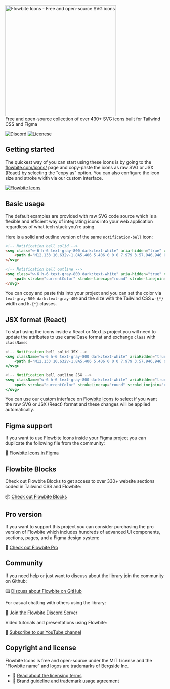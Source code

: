 <p>
    <a href="https://flowbite.com" >
      <img alt="Flowbite Icons - Free and open-source SVG icons" width="350" src="https://flowbite.s3.amazonaws.com/github/flowbite-icons-logo-github.png">
    </a><br>
    Free and open-source collection of over 430+ SVG icons built for Tailwind CSS and Figma
</p>

<p>
    <a href="https://discord.com/invite/4eeurUVvTy"><img src="https://img.shields.io/discord/902911619032576090?color=%237289da&label=Discord" alt="Discord"></a>
<!--     <a href="https://www.npmjs.com/package/flowbite"><img src="https://img.shields.io/npm/dt/flowbite.svg" alt="Total Downloads"></a> -->
<!--     <a href="https://github.com/themesberg/flowbite/releases"><img src="https://img.shields.io/npm/v/flowbite.svg" alt="Latest Release"></a> -->
    <a href="https://flowbite.com/docs/getting-started/license/"><img src="https://img.shields.io/badge/license-MIT-blue" alt="Licenese"></a>
</p>

## Getting started

The quickest way of you can start using these icons is by going to the [flowbite.com/icons/](https://flowbite.com/icons/) page and copy-paste the icons as raw SVG or JSX (React) by selecting the "copy as" option. You can also configure the icon size and stroke width via our custom interface.

<a href="https://flowbite.com/icons/">
  <img src="https://github.com/themesberg/flowbite-icons/assets/8052108/e197678c-b10a-42ce-97f2-14f35b47f4dc" alt="Flowbite Icons"/>
</a>

## Basic usage

The default examples are provided with raw SVG code source which is a flexible and efficient way of integrating icons into your web application regardless of what tech stack you're using.

Here is a solid and outline version of the same `notification-bell` icon:

```html
<!-- Notification bell solid -->
<svg class="w-6 h-6 text-gray-800 dark:text-white" aria-hidden="true" xmlns="http://www.w3.org/2000/svg" fill="currentColor" viewBox="0 0 14 20">
    <path d="M12.133 10.632v-1.8A5.406 5.406 0 0 0 7.979 3.57.946.946 0 0 0 8 3.464V1.1a1 1 0 0 0-2 0v2.364a.946.946 0 0 0 .021.106 5.406 5.406 0 0 0-4.154 5.262v1.8C1.867 13.018 0 13.614 0 14.807 0 15.4 0 16 .538 16h12.924C14 16 14 15.4 14 14.807c0-1.193-1.867-1.789-1.867-4.175ZM3.823 17a3.453 3.453 0 0 0 6.354 0H3.823Z"/>
</svg>

<!-- Notification bell outline -->
<svg class="w-6 h-6 text-gray-800 dark:text-white" aria-hidden="true" xmlns="http://www.w3.org/2000/svg" fill="none" viewBox="0 0 16 21">
    <path stroke="currentColor" stroke-linecap="round" stroke-linejoin="round" stroke-width="2" d="M8 3.464V1.1m0 2.365a5.338 5.338 0 0 1 5.133 5.368v1.8c0 2.386 1.867 2.982 1.867 4.175C15 15.4 15 16 14.462 16H1.538C1 16 1 15.4 1 14.807c0-1.193 1.867-1.789 1.867-4.175v-1.8A5.338 5.338 0 0 1 8 3.464ZM4.54 16a3.48 3.48 0 0 0 6.92 0H4.54Z"/>
</svg>
```

You can copy and paste this into your project and you can set the color via `text-gray-500 dark:text-gray-400` and the size with the Tailwind CSS `w-{*}` width and `h-{*}` classes.

## JSX format (React)

To start using the icons inside a React or Next.js project you will need to update the attributes to use camelCase format and exchange `class` with `className`:

```jsx
<!-- Notification bell solid JSX -->
<svg className="w-6 h-6 text-gray-800 dark:text-white" ariaHidden="true" xmlns="http://www.w3.org/2000/svg" fill="currentColor" viewBox="0 0 14 20">
    <path d="M12.133 10.632v-1.8A5.406 5.406 0 0 0 7.979 3.57.946.946 0 0 0 8 3.464V1.1a1 1 0 0 0-2 0v2.364a.946.946 0 0 0 .021.106 5.406 5.406 0 0 0-4.154 5.262v1.8C1.867 13.018 0 13.614 0 14.807 0 15.4 0 16 .538 16h12.924C14 16 14 15.4 14 14.807c0-1.193-1.867-1.789-1.867-4.175ZM3.823 17a3.453 3.453 0 0 0 6.354 0H3.823Z"/>
</svg>

<!-- Notification bell outline JSX -->
<svg className="w-6 h-6 text-gray-800 dark:text-white" ariaHidden="true" xmlns="http://www.w3.org/2000/svg" fill="none" viewBox="0 0 16 21">
    <path stroke="currentColor" strokeLinecap="round" strokeLinejoin="round" strokeWidth="2" d="M8 3.464V1.1m0 2.365a5.338 5.338 0 0 1 5.133 5.368v1.8c0 2.386 1.867 2.982 1.867 4.175C15 15.4 15 16 14.462 16H1.538C1 16 1 15.4 1 14.807c0-1.193 1.867-1.789 1.867-4.175v-1.8A5.338 5.338 0 0 1 8 3.464ZM4.54 16a3.48 3.48 0 0 0 6.92 0H4.54Z"/>
</svg>
```

You can use our custom interface on [Flowbite Icons](https://flowbite.com/icons/) to select if you want the raw SVG or JSX (React) format and these changes will be applied automatically.

## Figma support

If you want to use Flowbite Icons inside your Figma project you can duplicate the following file from the community:

🎨 [Flowbite Icons in Figma](https://www.figma.com/community/file/1253280241668899805/Flowbite-Icons)

## Flowbite Blocks

Check out Flowbite Blocks to get access to over 330+ website sections coded in Tailwind CSS and Flowbite:

📦 [Check out Flowbite Blocks](https://flowbite.com/blocks/)

## Pro version

If you want to support this project you can consider purchasing the pro version of Flowbite which includes hundreds of advanced UI components, sections, pages, and a Figma design system:

💎 [Check out Flowbite Pro](https://flowbite.com/pro/)

## Community

If you need help or just want to discuss about the library join the community on Github:

⌨️ [Discuss about Flowbite on GitHub](https://github.com/themesberg/flowbite/discussions)

For casual chatting with others using the library:

💬 [Join the Flowbite Discord Server](https://discord.gg/4eeurUVvTy)

Video tutorials and presentations using Flowbite:

🎥 [Subscribe to our YouTube channel](https://www.youtube.com/channel/UC_Ms4V2kYDsh7F_CSsHyQ6A)

## Copyright and license

Flowbite Icons is free and open-source under the MIT License and the "Flowbite name" and logos are trademarks of Bergside Inc.

- 📝 [Read about the licensing terms](https://flowbite.com/docs/getting-started/license/)
- 📀 [Brand guideline and trademark usage agreement](https://flowbite.com/brand/)
